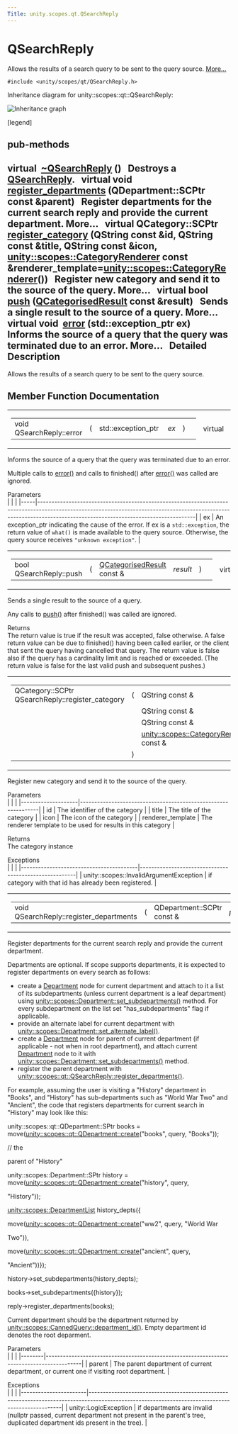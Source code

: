 ```yaml
---
Title: unity.scopes.qt.QSearchReply
---
```

        
QSearchReply
============

Allows the results of a search query to be sent to the query source. [More...](#details)

`#include <unity/scopes/qt/QSearchReply.h>`

Inheritance diagram for unity::scopes::qt::QSearchReply:

![Inheritance graph](https://developer.ubuntu.com/static/devportal_uploaded/c6051439-c88d-40cf-81d3-8d2d9001c25b-api/scopes/cpp/sdk-15.04.1/unity.scopes.qt.QSearchReply/classunity_1_1scopes_1_1qt_1_1_q_search_reply__inherit__graph.png)

<span class="legend">\[legend\]</span>

pub-methods
------------------------------------------------------

virtual 
<a href="#a6c9794d4fbbd36e2c6f4ce70495a580f">~QSearchReply</a> ()
 
Destroys a <a href="index.html" title="Allows the results of a search query to be sent to the query source. ">QSearchReply</a>.
 
virtual void 
<a href="#acac93ea6c02ccccdae2c72384cc5c5fd">register_departments</a> (QDepartment::SCPtr const &parent)
 
Register departments for the current search reply and provide the current department. More...
 
virtual QCategory::SCPtr 
<a href="#ac208a555cddc39f086b88804bb9bd26f">register_category</a> (QString const &id, QString const &title, QString const &icon, <a href="unity.scopes.CategoryRenderer.md">unity::scopes::CategoryRenderer</a> const &renderer\_template=<a href="unity.scopes.CategoryRenderer.md">unity::scopes::CategoryRenderer</a>())
 
Register new category and send it to the source of the query. More...
 
virtual bool 
<a href="#a17a9439fd592a2c76b7b74f46053bad5">push</a> (<a href="unity.scopes.qt.QCategorisedResult.md">QCategorisedResult</a> const &result)
 
Sends a single result to the source of a query. More...
 
virtual void 
<a href="#a74f1e3d2dd82ef9810413fa38401e16e">error</a> (std::exception\_ptr ex)
 
Informs the source of a query that the query was terminated due to an error. More...
 
<span id="details"></span>
Detailed Description
--------------------

Allows the results of a search query to be sent to the query source.

Member Function Documentation
-----------------------------

<span id="a74f1e3d2dd82ef9810413fa38401e16e" class="anchor"></span>
<table>
<colgroup>
<col width="50%" />
<col width="50%" />
</colgroup>
<tbody>
<tr class="odd">
<td><table>
<tbody>
<tr class="odd">
<td>void QSearchReply::error</td>
<td>(</td>
<td>std::exception_ptr </td>
<td><em>ex</em></td>
<td>)</td>
<td></td>
</tr>
</tbody>
</table></td>
<td><span class="mlabels"><span class="mlabel">virtual</span></span></td>
</tr>
</tbody>
</table>

Informs the source of a query that the query was terminated due to an error.

Multiple calls to <a href="#a74f1e3d2dd82ef9810413fa38401e16e" title="Informs the source of a query that the query was terminated due to an error. ">error()</a> and calls to finished() after <a href="#a74f1e3d2dd82ef9810413fa38401e16e" title="Informs the source of a query that the query was terminated due to an error. ">error()</a> was called are ignored.

Parameters  
|     |                                                                                                                                                                                                                   |
|-----|-------------------------------------------------------------------------------------------------------------------------------------------------------------------------------------------------------------------|
| ex  | An exception\_ptr indicating the cause of the error. If ex is a `std::exception`, the return value of `what()` is made available to the query source. Otherwise, the query source receives `"unknown exception"`. |

<span id="a17a9439fd592a2c76b7b74f46053bad5" class="anchor"></span>
<table>
<colgroup>
<col width="50%" />
<col width="50%" />
</colgroup>
<tbody>
<tr class="odd">
<td><table>
<tbody>
<tr class="odd">
<td>bool QSearchReply::push</td>
<td>(</td>
<td><a href="unity.scopes.qt.QCategorisedResult.md">QCategorisedResult</a> const &amp; </td>
<td><em>result</em></td>
<td>)</td>
<td></td>
</tr>
</tbody>
</table></td>
<td><span class="mlabels"><span class="mlabel">virtual</span></span></td>
</tr>
</tbody>
</table>

Sends a single result to the source of a query.

Any calls to <a href="#a17a9439fd592a2c76b7b74f46053bad5" title="Sends a single result to the source of a query. ">push()</a> after finished() was called are ignored.

Returns  
The return value is true if the result was accepted, false otherwise. A false return value can be due to finished() having been called earlier, or the client that sent the query having cancelled that query. The return value is false also if the query has a cardinality limit and is reached or exceeded. (The return value is false for the last valid push and subsequent pushes.)

<span id="ac208a555cddc39f086b88804bb9bd26f" class="anchor"></span>
<table>
<colgroup>
<col width="50%" />
<col width="50%" />
</colgroup>
<tbody>
<tr class="odd">
<td><table>
<tbody>
<tr class="odd">
<td>QCategory::SCPtr QSearchReply::register_category</td>
<td>(</td>
<td>QString const &amp; </td>
<td><em>id</em>,</td>
</tr>
<tr class="even">
<td></td>
<td></td>
<td>QString const &amp; </td>
<td><em>title</em>,</td>
</tr>
<tr class="odd">
<td></td>
<td></td>
<td>QString const &amp; </td>
<td><em>icon</em>,</td>
</tr>
<tr class="even">
<td></td>
<td></td>
<td><a href="unity.scopes.CategoryRenderer.md">unity::scopes::CategoryRenderer</a> const &amp; </td>
<td><em>renderer_template</em> = <code>unity::scopes::CategoryRenderer()</code> </td>
</tr>
<tr class="odd">
<td></td>
<td>)</td>
<td></td>
<td></td>
</tr>
</tbody>
</table></td>
<td><span class="mlabels"><span class="mlabel">virtual</span></span></td>
</tr>
</tbody>
</table>

Register new category and send it to the source of the query.

Parameters  
|                    |                                                               |
|--------------------|---------------------------------------------------------------|
| id                 | The identifier of the category                                |
| title              | The title of the category                                     |
| icon               | The icon of the category                                      |
| renderer\_template | The renderer template to be used for results in this category |

<!-- -->

Returns  
The category instance

<!-- -->

Exceptions  
|                                         |                                                       |
|-----------------------------------------|-------------------------------------------------------|
| unity::scopes::InvalidArgumentException | if category with that id has already been registered. |

<span id="acac93ea6c02ccccdae2c72384cc5c5fd" class="anchor"></span>
<table>
<colgroup>
<col width="50%" />
<col width="50%" />
</colgroup>
<tbody>
<tr class="odd">
<td><table>
<tbody>
<tr class="odd">
<td>void QSearchReply::register_departments</td>
<td>(</td>
<td>QDepartment::SCPtr const &amp; </td>
<td><em>parent</em></td>
<td>)</td>
<td></td>
</tr>
</tbody>
</table></td>
<td><span class="mlabels"><span class="mlabel">virtual</span></span></td>
</tr>
</tbody>
</table>

Register departments for the current search reply and provide the current department.

Departments are optional. If scope supports departments, it is expected to register departments on every search as follows:

-   create a <a href="unity.scopes.Department.md" title="A department with optional sub-departments. ">Department</a> node for current department and attach to it a list of its subdepartments (unless current department is a leaf department) using <a href="unity.scopes.Department.md#ab17057cef9ce35f1302f5421a087c067" title="Set sub-departments of this department. ">unity::scopes::Department::set_subdepartments()</a> method. For every subdepartment on the list set "has\_subdepartments" flag if applicable.
-   provide an alternate label for current department with <a href="unity.scopes.Department.md#a9ab1192cdfcbce44b9164df11290c217" title="Set the alternate label (plural of the normal label) of this department. ">unity::scopes::Department::set_alternate_label()</a>.
-   create a <a href="unity.scopes.Department.md" title="A department with optional sub-departments. ">Department</a> node for parent of current department (if applicable - not when in root department), and attach current <a href="unity.scopes.Department.md" title="A department with optional sub-departments. ">Department</a> node to it with <a href="unity.scopes.Department.md#ab17057cef9ce35f1302f5421a087c067" title="Set sub-departments of this department. ">unity::scopes::Department::set_subdepartments()</a> method.
-   register the parent department with <a href="#acac93ea6c02ccccdae2c72384cc5c5fd" title="Register departments for the current search reply and provide the current department. ">unity::scopes::qt::QSearchReply::register_departments()</a>.

For example, assuming the user is visiting a "History" department in "Books", and "History" has sub-departments such as "World War Two" and "Ancient", the code that registers departments for current search in "History" may look like this:

unity::scopes::qt::QDepartment::SPtr books = move(<a href="unity.scopes.qt.QDepartment.md#a9bf07a3b3b3e57a391100f15abb4c651" class="code">unity::scopes::qt::QDepartment::create</a>(<span class="stringliteral">"books"</span>, query, <span class="stringliteral">"Books"</span>));

<span class="comment">// the</span>

parent of <span class="stringliteral">"History"</span>

unity::scopes::Department::SPtr history = move(<a href="unity.scopes.qt.QDepartment.md#a9bf07a3b3b3e57a391100f15abb4c651" class="code">unity::scopes::qt::QDepartment::create</a>(<span class="stringliteral">"history"</span>, query,

<span class="stringliteral">"History"</span>));

<a href="unity.scopes.md#ab8effc4ea05a59f2ddea896833f07231" class="code">unity::scopes::DepartmentList</a> history\_depts({

move(<a href="unity.scopes.qt.QDepartment.md#a9bf07a3b3b3e57a391100f15abb4c651" class="code">unity::scopes::qt::QDepartment::create</a>(<span class="stringliteral">"ww2"</span>, query, <span class="stringliteral">"World War</span>

<span class="stringliteral">Two"</span>)),

move(<a href="unity.scopes.qt.QDepartment.md#a9bf07a3b3b3e57a391100f15abb4c651" class="code">unity::scopes::qt::QDepartment::create</a>(<span class="stringliteral">"ancient"</span>, query,

<span class="stringliteral">"Ancient"</span>))});

history-&gt;set\_subdepartments(history\_depts);

books-&gt;set\_subdepartments({history});

reply-&gt;register\_departments(books);

Current department should be the department returned by <a href="unity.scopes.CannedQuery.md#a61351960149bb4c0840f020c4e645f66" title="Returns the department id of this CannedQuery. ">unity::scopes::CannedQuery::department_id()</a>. Empty department id denotes the root deparment.

Parameters  
|        |                                                                                          |
|--------|------------------------------------------------------------------------------------------|
| parent | The parent department of current department, or current one if visiting root department. |

<!-- -->

Exceptions  
|                       |                                                                                                                                                  |
|-----------------------|--------------------------------------------------------------------------------------------------------------------------------------------------|
| unity::LogicException | if departments are invalid (nullptr passed, current department not present in the parent's tree, duplicated department ids present in the tree). |

